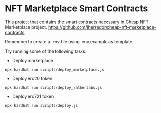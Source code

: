 # NFT Marketplace Smart Contracts

This project that contains the smart contracts necessary in Cheap NFT Marketplace project.
https://github.com/jherrador/cheap-nft-marketplace-contracts

Remember to create a .env file using .env.example as template.

Try running some of the following tasks:

- Deploy marketplace
```shell
npx hardhat run scripts/deploy_marketplace.js
```

- Deploy erc20 token
```shell
npx hardhat run scripts/deploy_ratherlabs.js
```

- Deploy erc721 token
```shell
npx hardhat run scripts/deploy.js
```
